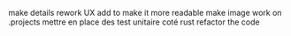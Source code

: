 make details
rework UX add to make it more readable
make image work on .projects
mettre en place des test unitaire coté rust
refactor the code
